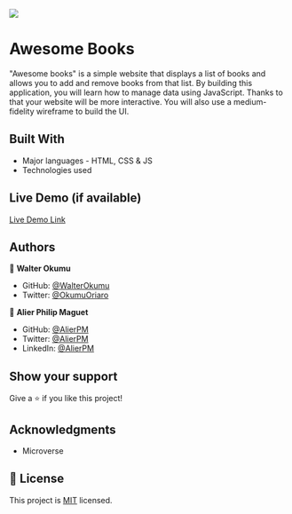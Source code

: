 ![](https://img.shields.io/badge/Microverse-blueviolet)

# Awesome Books

 "Awesome books" is a simple website that displays a list of books and allows you to add and remove books from that list. By building this application, you will learn how to manage data using JavaScript. Thanks to that your website will be more interactive. You will also use a medium-fidelity wireframe to build the UI.

## Built With

- Major languages - HTML, CSS & JS
- Technologies used

## Live Demo (if available)

[Live Demo Link](https://walterokumu.github.io/awesome-books/)

## Authors

👤 **Walter Okumu**

- GitHub: [@WalterOkumu](https://github.com/WalterOkumu)
- Twitter: [@OkumuOriaro](https://twitter.com/OkumuOriaro)


👤 **Alier Philip Maguet**

- GitHub: [@AlierPM](https://github.com/AlierPM)
- Twitter: [@AlierPM](https://twitter.com/AlierPM)
- LinkedIn: [@AlierPM](https://www.linkedin.com/in/alier-philip-maguet-b11653203/)
## Show your support

Give a ⭐️ if you like this project!

## Acknowledgments

- Microverse

## 📝 License

This project is [MIT](./LICENSE) licensed.
